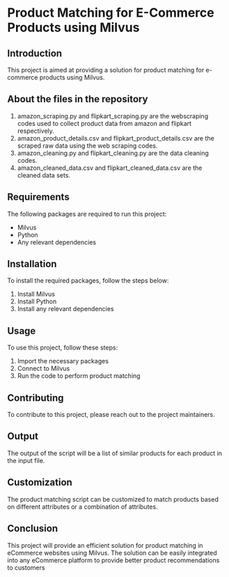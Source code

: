 # Product Matching for E-Commerce Products using Milvus

## Introduction
This project is aimed at providing a solution for product matching for e-commerce products using Milvus. 

## About the files in the repository

1. amazon_scraping.py and flipkart_scraping.py are the webscraping codes used to collect product data from amazon and flipkart respectively.
2. amazon_product_details.csv and flipkart_product_details.csv are the scraped raw data using the web scraping codes.
3. amazon_cleaning.py and flipkart_cleaning.py are the data cleaning codes.
4. amazon_cleaned_data.csv and flipkart_cleaned_data.csv are the cleaned data sets.


## Requirements
The following packages are required to run this project:
- Milvus
- Python
- Any relevant dependencies



## Installation
To install the required packages, follow the steps below:
1. Install Milvus
2. Install Python
3. Install any relevant dependencies

## Usage
To use this project, follow these steps:
1. Import the necessary packages
2. Connect to Milvus
3. Run the code to perform product matching

## Contributing
To contribute to this project, please reach out to the project maintainers.

## Output
The output of the script will be a list of similar products for each product in the input file.

## Customization
The product matching script can be customized to match products based on different attributes or a combination of attributes.

## Conclusion
This project will provide an efficient solution for product matching in eCommerce websites using Milvus. The solution can be easily integrated into any eCommerce platform to provide better product recommendations to customers
